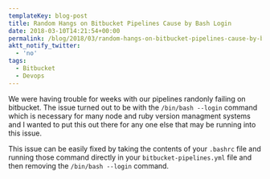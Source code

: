 ```yaml
---
templateKey: blog-post
title: Random Hangs on Bitbucket Pipelines Cause by Bash Login
date: 2018-03-10T14:21:54+00:00
permalink: /blog/2018/03/random-hangs-on-bitbucket-pipelines-cause-by-bash-login/
aktt_notify_twitter:
  - 'no'
tags:
  - Bitbucket
  - Devops
---
```


We were having trouble for weeks with our pipelines randonly failing on bitbucket.  The issue turned out to be with the ``` /bin/bash --login ``` command which is necessary for many node and ruby version managment systems and I wanted to put this out there for any one else that may be running into this issue.

This issue can be easily fixed by taking the contents of your ``` .bashrc ``` file and running those command directly in your ``` bitbucket-pipelines.yml ``` file and then removing the ``` /bin/bash --login ``` command.